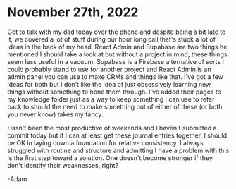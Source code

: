 # November 27th, 2022

Got to talk with my dad today over the phone and despite being a bit late to it, we covered a lot of stuff during our hour long call that's stuck a lot of ideas in the back of my head. React Admin and Supabase are two things he mentioned I should take a look at but without a project in mind, these things seem less useful in a vacuum. Supabase is a Firebase alternative of sorts I could probably stand to use for another project and React Admin is an admin panel you can use to make CRMs and things like that. I've got a few ideas for both but I don't like the idea of just obsessively learning new things without something to hone them through. I've added their pages to my knowledge folder just as a way to keep something I can use to refer back to should the need to make something out of either of these (or both you never know) takes my fancy.

Hasn't been the most productive of weekends and I haven't submitted a commit today but if I can at least get these journal entries together, I should be OK in laying down a foundation for relative consistency. I always struggled with routine and structure and admitting I have a problem with this is the first step toward a solution. One doesn't become stronger if they don't identify their weaknesses, right?

-Adam
